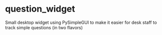# question_widget
Small desktop widget using PySimpleGUI to make it easier for desk staff to track simple questions (in two flavors)
